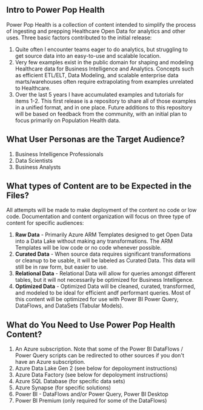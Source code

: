 ## Intro to Power Pop Health ##
Power Pop Health is a collection of content intended to simplify the process of ingesting and prepping Healthcare Open Data for analytics and other uses. Three basic factors contributed to the initial release:
1. Quite often I encounter teams eager to do analytics, but struggling to get source data into an easy-to-use and scalable location.
2. Very few examples exist in the public domain for shaping and modeling Healthcare data for Business Intelligence and Analytics. Concepts such as efficient ETL/ELT, Data Modeling, and scalable enterprise data marts/warehouses often require extrapolating from examples unrelated to Healthcare.
3. Over the last 5 years I have accumulated examples and tutorials for items 1-2. This first release is a repository to share all of those examples in a unified format, and in one place. Future additions to this repository will be based on feedback from the community, with an initial plan to focus primarily on Population Health data.

## What User Personas are the Target Audience? ##
1. Business Intelligence Professionals
2. Data Scientists
3. Business Analysts

## What types of Content are to be Expected in the Files? ##
All attempts will be made to make deployment of the content no code or low code. Documentation and content organization will focus on three type of content for specific audiences:
1. **Raw Data** - Primarily Azure ARM Templates designed to get Open Data into a Data Lake without making any transformations. The ARM Templates will be low code or no code whenever possible.
2. **Curated Data** - When source data requires significant transformations or cleanup to be usable, it will be labeled as Curated Data. This data will still be in raw form, but easier to use.
3. **Relational Data** - Relational Data will allow for queries amongst different tables, but it will not necessarily be optimized for Business Intelligence.
4. **Optimized Data** - Optimized Data will be cleaned, curated, transformed, and modeled to be ideal for efficient andf performant queries. Most of this content will be optimized for use with Power BI Power Query, DataFlows, and DataSets (Tabular Models).

## What do You Need to Use Power Pop Health Content? ##
1. An Azure subscription. Note that some of the Power BI DataFlows / Power Query scripts can be redirected to other sources if you don't have an Azure subscription.
2. Azure Data Lake Gen 2 (see below for depoloyment instructions)
3. Azure Data Factory (see below for depoloyment instructions)
4. Azure SQL Database (for specific data sets)
5. Azure Synapse (for specific solutions)
6. Power BI - DataFlows and/or Power Query, Power BI Desktop
7. Power BI Premium (only required for some of the DataFlows)
